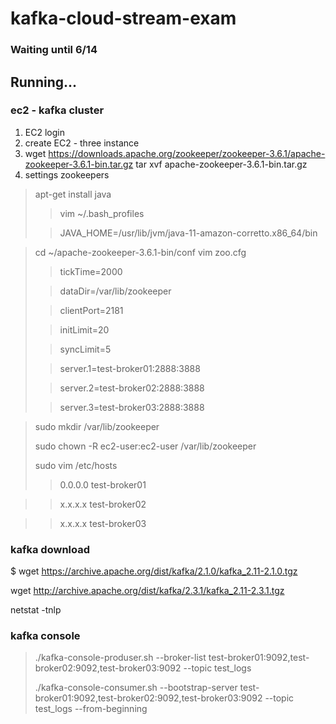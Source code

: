 # kafka-cloud-stream-exam

### Waiting until 6/14

## Running...

### ec2 - kafka cluster

1. EC2 login
2. create EC2 - three instance
3. wget https://downloads.apache.org/zookeeper/zookeeper-3.6.1/apache-zookeeper-3.6.1-bin.tar.gz
  tar xvf apache-zookeeper-3.6.1-bin.tar.gz
4. settings zookeepers
> apt-get install java
> > vim ~/.bash_profiles
>
> > JAVA_HOME=/usr/lib/jvm/java-11-amazon-corretto.x86_64/bin

> cd ~/apache-zookeeper-3.6.1-bin/conf
> vim zoo.cfg
>
> > tickTime=2000
>
> > dataDir=/var/lib/zookeeper
>
> > clientPort=2181
>
> > initLimit=20
>
> > syncLimit=5
>
> > server.1=test-broker01:2888:3888
>
> > server.2=test-broker02:2888:3888
>
> > server.3=test-broker03:2888:3888

> sudo mkdir /var/lib/zookeeper
>
> sudo chown -R ec2-user:ec2-user /var/lib/zookeeper
>
> sudo vim /etc/hosts
>
> > 0.0.0.0 test-broker01

> > x.x.x.x test-broker02

> > x.x.x.x test-broker03

### kafka download

$ wget https://archive.apache.org/dist/kafka/2.1.0/kafka_2.11-2.1.0.tgz

  wget http://archive.apache.org/dist/kafka/2.3.1/kafka_2.11-2.3.1.tgz

  netstat -tnlp
  

### kafka console

> ./kafka-console-produser.sh --broker-list test-broker01:9092,test-broker02:9092,test-broker03:9092 --topic test_logs
>
> ./kafka-console-consumer.sh --bootstrap-server test-broker01:9092,test-broker02:9092,test-broker03:9092 --topic test_logs --from-beginning

